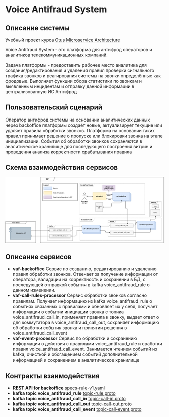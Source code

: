 # Voice Antifraud System

## Описание системы
Учебный проект курса [Otus](https://otus.ru) [Microservice Architecture](https://otus.ru/lessons/microservice-architecture/)

Voice Antifraud System - это платформа для антифрод операторов и аналитиков телекоммуникационных компаний.

Задача платформы - предоставить рабочее место аналитика для создания/редактирования и удаления правил проверки сигнального трафика звонков и реагирования системы на звонки определённые как фродовые. Выполняет функции сбора статистики по звонкам и выявленным инцидентам и отправку данной информации в централизованную ИС Антифрод

## Пользовательский сценарий
Оператор антифрод системы на основании аналитических данных через backoffice платформы создаёт новые, актуализирует текущие или удаляет правила обработки звонков.
Платформа на основании таких правил принимает решение о пропуске или блокировки звонка на этапе инициализации. События об обработки звонков сохраняются в аналитическое хранилище для последующего построения витрин и проведения анализа корректности срабатывания правила

## Схема взаимодействия сервисов

![Архитектура сервисов](./img/vafs.png)

## Описание сервисов
* **vaf-backoffice** Сервис по созданию, редактированию и удалению правил обработки звонков. Отвечает за получение информации от оператора, валидации на корректность и сохранении в БД, с последующей отправкой события в kafka voice_antifraud_rule о данном изменении.
* **vaf-call-rules-processor** Сервис обработки звонков согласно правилам. Получает информацию из kafka voice_antifraud_rule о событиях связанных с правилами и обновляет их у себя, получает информации о событии инициации звонка с топика voice_antifraud_call_in, применяет правила к звонку, выдает ответ о для коммутатора в voice_antifraud_call_out, сохраняет информацию об обработки события звонка и принятии решения в voice_antifraud_call_event
* **vaf-event-processor** Сервис по обработки и сохранению информации о действия с правилами voice_antifraud_rule и сработки правил voice_antifraud_call_event. Занимается чтением событий из kafka, очисткой и обогащением событий дополнительной информацией и сохранением в аналитическое хранилище

## Контракты взаимодействия
* **REST API for backoffice** [specs-rule-v1.yaml](specs%2Fspecs-rule-v1.yaml)
* **kafka topic voice_antifraud_rule** [topic-rule.proto](proto%2Ftopic-rule.proto)
* **kafka topic voice_antifraud_call_in** [topic-call-in.proto](proto%2Ftopic-call-in.proto)
* **kafka topic voice_antifraud_call_out** [topic-call-out.proto](proto%2Ftopic-call-out.proto)
* **kafka topic voice_antifraud_call_event** [topic-call-event.proto](proto%2Ftopic-call-event.proto)
